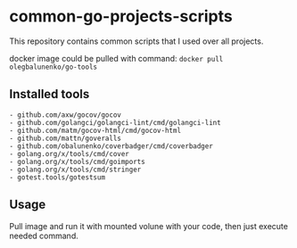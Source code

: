 # common-go-projects-scripts

This repository contains common scripts that I used over all projects.

docker image could be pulled with command: `docker pull olegbalunenko/go-tools`

## Installed tools

	- github.com/axw/gocov/gocov
	- github.com/golangci/golangci-lint/cmd/golangci-lint
	- github.com/matm/gocov-html/cmd/gocov-html
	- github.com/mattn/goveralls
	- github.com/obalunenko/coverbadger/cmd/coverbadger
	- golang.org/x/tools/cmd/cover
	- golang.org/x/tools/cmd/goimports
	- golang.org/x/tools/cmd/stringer
	- gotest.tools/gotestsum
  
 ## Usage
 
 Pull image and run it with mounted volune with your code, then just execute needed command.
 
 
